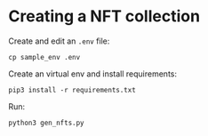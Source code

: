 # Creating a NFT collection

Create and edit an `.env` file:
```
cp sample_env .env
```

Create an virtual env and install requirements:

```
pip3 install -r requirements.txt
```

Run:
```
python3 gen_nfts.py
```


